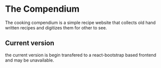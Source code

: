 # The Compendium

The cooking compendium is a simple recipe website that collects old hand written recipes and digitizes them for other to see.

## Current version
the current version is begin transfered to a react-bootstrap based frontend and may be unavailable.

